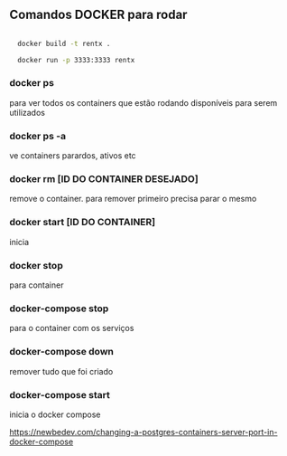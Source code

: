 ## Comandos DOCKER para rodar


```bash

  docker build -t rentx .

  docker run -p 3333:3333 rentx
```


### docker ps
  para ver todos os containers que estão rodando disponíveis para serem utilizados

### docker ps -a
  ve containers parardos, ativos etc

### docker rm [ID DO CONTAINER DESEJADO]
 remove o container. para remover primeiro precisa parar o mesmo


### docker start [ID DO CONTAINER]
  inicia

### docker stop
  para container

### docker-compose stop
  para o container com os serviços

### docker-compose down
  remover tudo que foi criado

### docker-compose start
  inicia o docker compose


  https://newbedev.com/changing-a-postgres-containers-server-port-in-docker-compose